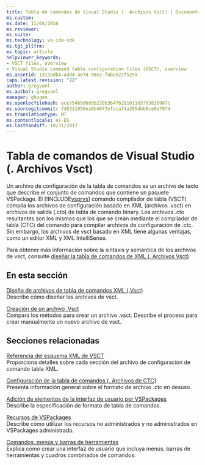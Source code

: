 ```yaml
---
title: Tabla de comandos de Visual Studio (. Archivos Vsct) | Documentos de Microsoft
ms.custom: 
ms.date: 11/04/2016
ms.reviewer: 
ms.suite: 
ms.technology: vs-ide-sdk
ms.tgt_pltfrm: 
ms.topic: article
helpviewer_keywords:
- VSCT files, overview
- Visual Studio command table configuration files (VSCT), overview
ms.assetid: 1313adb4-add4-4e74-90e2-f4be522f5259
caps.latest.revision: "22"
author: gregvanl
ms.author: gregvanl
manager: ghogen
ms.openlocfilehash: ace754b9d6ddb220b3647b281011d3763810987c
ms.sourcegitcommit: f40311056ea0b4677efcca74a285dbb0ce0e7974
ms.translationtype: MT
ms.contentlocale: es-ES
ms.lasthandoff: 10/31/2017
---
```

# <a name="visual-studio-command-table-vsct-files"></a>Tabla de comandos de Visual Studio (. Archivos Vsct)
Un archivo de configuración de la tabla de comandos es un archivo de texto que describe el conjunto de comandos que contiene un paquete VSPackage. El [!INCLUDE[vsprvs](../../code-quality/includes/vsprvs_md.md)] comando compilador de tabla (VSCT) compila los archivos de configuración basado en XML (archivos .vsct) en archivos de salida (.cto) de tabla de comando binary. Los archivos .cto resultantes son los mismos que los que se crean mediante el compilador de tabla (CTC) del comando para compilar archivos de configuración de .ctc. Sin embargo, los archivos de vsct basado en XML tiene algunas ventajas, como un editor XML y XML IntelliSense.  
  
 Para obtener más información sobre la sintaxis y semántica de los archivos de vsct, consulte [diseñar la tabla de comandos de XML (. Archivos Vsct)](../../extensibility/internals/designing-xml-command-table-dot-vsct-files.md)  
  
## <a name="in-this-section"></a>En esta sección  
 [Diseño de archivos de tabla de comandos XML (.Vsct)](../../extensibility/internals/designing-xml-command-table-dot-vsct-files.md)  
 Describe cómo diseñar los archivos de vsct.  
  
 [Creación de un archivo .Vsct](../../extensibility/internals/how-to-create-a-dot-vsct-file.md)  
 Compara los métodos para crear un archivo .vsct. Describe el proceso para crear manualmente un nuevo archivo de vsct.  
  
## <a name="related-sections"></a>Secciones relacionadas  
 [Referencia del esquema XML de VSCT](../../extensibility/vsct-xml-schema-reference.md)  
 Proporciona detalles sobre cada sección del archivo de configuración de comando tabla XML.  
  
 [Configuración de la tabla de comandos (. Archivos de CTC)](http://msdn.microsoft.com/en-us/3413dda1-f372-4669-bcf0-c64d3463842c)  
 Presenta información general sobre el formato de archivo .ctc en desuso.  
  
 [Adición de elementos de la interfaz de usuario por VSPackages](../../extensibility/internals/how-vspackages-add-user-interface-elements.md)  
 Describe la especificación de formato de tabla de comandos.  
  
 [Recursos de VSPackages](../../extensibility/internals/resources-in-vspackages.md)  
 Describe cómo utilizar los recursos no administrados y no administrados en VSPackages administrado.  
  
 [Comandos, menús y barras de herramientas](../../extensibility/internals/commands-menus-and-toolbars.md)  
 Explica cómo crear una interfaz de usuario que incluya menús, barras de herramientas y cuadros combinados de comandos.